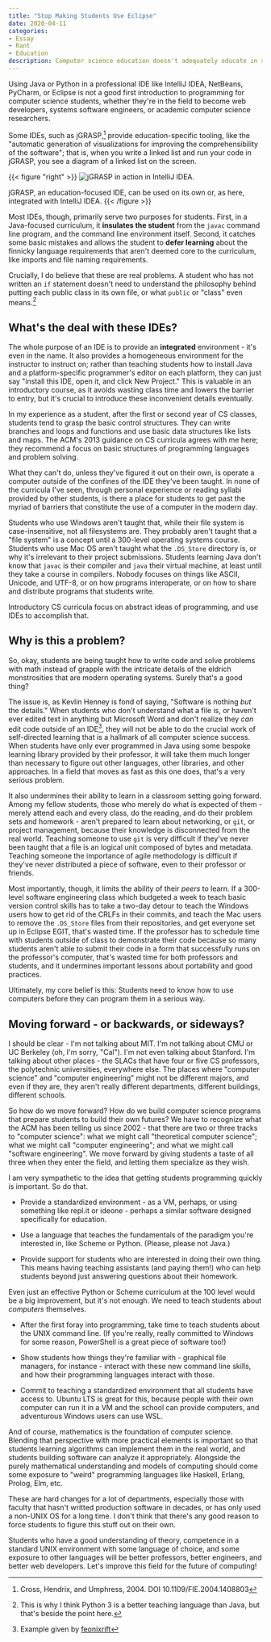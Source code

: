 ```yaml
---
title: "Stop Making Students Use Eclipse"
date: 2020-04-11
categories:
- Essay
- Rant
- Education
description: Computer science education doesn't adequately educate in some key areas. These are my personal thoughts on that issue and how it might be corrected - by not relying on IDEs!
---
```


Using Java or Python in a professional IDE like IntelliJ IDEA, NetBeans, PyCharm, or Eclipse is not a good first introduction to programming for computer science students, whether they're in the field to become web developers, systems software engineers, or academic computer science researchers.

Some IDEs, such as jGRASP,[^jGRASP] provide education-specific tooling, like the "automatic generation of visualizations for improving the comprehensibility of the software"; that is, when you write a linked list and run your code in jGRASP, you see a diagram of a linked list on the screen.

[^jGRASP]: Cross, Hendrix, and Umphress, 2004. DOI 10.1109/FIE.2004.1408803

{{< figure "right" >}}
![jGRASP in action in IntelliJ IDEA.](https://www.jgrasp.org/images/ij_plugin.png)

jGRASP, an education-focused IDE, can be used on its own or, as here, integrated with IntelliJ IDEA.
{{< /figure >}}

Most IDEs, though, primarily serve two purposes for students. First, in a Java-focused curriculum, it **insulates the student** from the `javac` command line program, and the command line environment itself.
Second, it catches some basic mistakes and allows the student to **defer learning** about the finnicky language requirements that aren't deemed core to the curriculum, like imports and file naming requirements.

Crucially, I do believe that these are real problems. A student who has not written an `if` statement doesn't need to understand the philosophy behind putting each public class in its own file, or what `public` or "class" even means.[^teach_python]

[^teach_python]: This is why I think Python 3 is a better teaching language than Java, but that's beside the point here.

## What's the deal with these IDEs?

The whole purpose of an IDE is to provide an **integrated** environment - it's even in the name.
It also provides a homogeneous environment for the instructor to instruct on; rather than teaching students how to install Java and a platform-specific programmer's editor on each platform, they can just say "install this IDE, open it, and click New Project."
This is valuable in an introductory course, as it avoids wasting class time and lowers the barrier to entry, but it's crucial to introduce these inconvenient details eventually.

In my experience as a student, after the first or second year of CS classes, students tend to grasp the basic control structures.
They can write branches and loops and functions and use basic data structures like lists and maps.
The ACM's 2013 guidance on CS curricula agrees with me here; they recommend a focus on basic structures of programming languages and problem solving.

What they can't do, unless they've figured it out on their own, is operate a computer outside of the confines of the IDE they've been taught.
In none of the curricula I've seen, through personal experience or reading syllabi provided by other students, is there a place for students to get past the myriad of barriers that constitute the use of a computer in the modern day.

Students who use Windows aren't taught that, while their file system is case-insensitive, not all filesystems are. They probably aren't taught that a "file system" is a concept until a 300-level operating systems course.
Students who use Mac OS aren't taught what the `.DS_Store` directory is, or why it's irrelevant to their project submissions.
Students learning Java don't know that `javac` is their compiler and `java` their virtual machine, at least until they take a course in compilers.
Nobody focuses on things like ASCII, Unicode, and UTF-8, or on how programs interoperate, or on how to share and distribute programs that students write.

Introductory CS curricula focus on abstract ideas of programming, and use IDEs to accomplish that.

## Why is this a problem?

So, okay, students are being taught how to write code and solve problems with math instead of grapple with the intricate details of the eldrich monstrosities that are modern operating systems. Surely that's a good thing?

The issue is, as Kevlin Henney is fond of saying, "Software is nothing *but* the details."
When students who don't understand what a file is, or haven't ever edited text in anything but Microsoft Word and don't realize they _can_ edit code outside of an IDE[^msword], they will not be able to do the crucial work of self-directed learning that is a hallmark of all computer science success.
When students have only ever programmed in Java using some bespoke learning library provided by their professor, it will take them much longer than necessary to figure out other languages, other libraries, and other approaches.
In a field that moves as fast as this one does, that's a very serious problem.

[^msword]: Example given by [feonixrift](https://hackers.town/@feonixrift/103761036258585619)

It also undermines their ability to learn in a classroom setting going forward.
Among my fellow students, those who merely do what is expected of them - merely attend each and every class, do the reading, and do their problem sets and homework - aren't prepared to learn about networking, or `git`, or project management, because their knowledge is disconnected from the real world.
Teaching someone to use `git` is very difficult if they've never been taught that a file is an logical unit composed of bytes and metadata.
Teaching someone the importance of agile methodology is difficult if they've never distributed a piece of software, even to their professor or friends.

Most importantly, though, it limits the ability of their _peers_ to learn.
If a 300-level software engineering class which budgeted a week to teach basic version control skills has to take a two-day detour to teach the Windows users how to get rid of the CRLFs in their commits, and teach the Mac users to remove the `.DS_Store` files from their repositories, and get everyone set up in Eclipse EGIT, that's wasted time.
If the professor has to schedule time with students outside of class to demonstrate their code because so many students aren't able to submit their code in a form that successfully runs on the professor's computer, that's wasted time for both professors and students, and it undermines important lessons about portability and good practices.

Ultimately, my core belief is this: Students need to know how to use computers before they can program them in a serious way.

## Moving forward - or backwards, or sideways?

I should be clear - I'm not talking about MIT. I'm not talking about CMU or UC Berkeley (oh, I'm sorry, "Cal").
I'm not even talking about Stanford.
I'm talking about other places - the SLACs that have four or five CS professors, the polytechnic universities, everywhere else.
The places where "computer science" and "computer engineering" might not be different majors, and even if they are, they aren't really different departments, different buildings, different schools.

So how do we move forward?
How do we build computer science programs that prepare students to build their own futures?
We have to recognize what the ACM has been telling us since 2002 - that there are two or three tracks to "computer science": what we might call "theoretical computer science"; what we might call "computer engineering"; and what we might call "software engineering".
We move forward by giving students a taste of all three when they enter the field, and letting them specialize as they wish.

I am very sympathetic to the idea that getting students programming quickly is important.
So do that.

* Provide a standardized environment - as a VM, perhaps, or using something like repl.it or ideone - perhaps a similar software designed specifically for education.

* Use a language that teaches the fundamentals of the paradigm you're interested in, like Scheme or Python. (Please, please not Java.)

* Provide support for students who are interested in doing their own thing. This means having teaching assistants (and paying them!) who can help students beyond just answering questions about their homework.

Even just an effective Python or Scheme curriculum at the 100 level would be a big improvement, but it's not enough. We need to teach students about _computers_ themselves.

* After the first foray into programming, take time to teach students about the UNIX command line. (If you're really, really committed to Windows for some reason, PowerShell is a great piece of software too!)

* Show students how things they're familiar with - graphical file managers, for instance - interact with these new command line skills, and how their programming languages interact with those.

* Commit to teaching a standardized environment that all students have access to. Ubuntu LTS is great for this, because people with their own computer can run it in a VM and the school can provide computers, and adventurous Windows users can use WSL.

And of course, mathematics is the foundation of computer science.
Blending that perspective with more practical elements is important so that students learning algorithms can implement them in the real world, and students building software can analyze it appropriately. Alongside the purely mathematical understanding and models of computing should come some exposure to "weird" programming languages like Haskell, Erlang, Prolog, Elm, etc.

These are hard changes for a lot of departments, especially those with faculty that hasn't writted production software in decades, or has only used a non-UNIX OS for a long time. I don't think that there's any good reason to force students to figure this stuff out on their own.

Students who have a good understanding of theory, competence in a standard UNIX environment with some language of choice, and some exposure to other languages will be better professors, better engineers, and better web developers. Let's improve this field for the future of computing!
